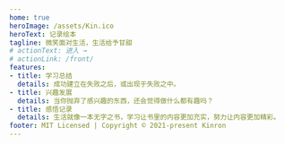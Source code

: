 ```yaml
---
home: true
heroImage: /assets/Kin.ico
heroText: 记录绘本
tagline: 微笑面对生活，生活给予甘甜
# actionText: 进入 →
# actionLink: /front/
features:
- title: 学习总结
  details: 成功建立在失败之后，或出现于失败之中。
- title: 兴趣发展
  details: 当你抛弃了感兴趣的东西，还会觉得做什么都有趣吗？
- title: 感悟记录
  details: 生活就像一本无字之书，学习让书里的内容更加充实，努力让内容更加精彩。
footer: MIT Licensed | Copyright © 2021-present Kinron
---
```

